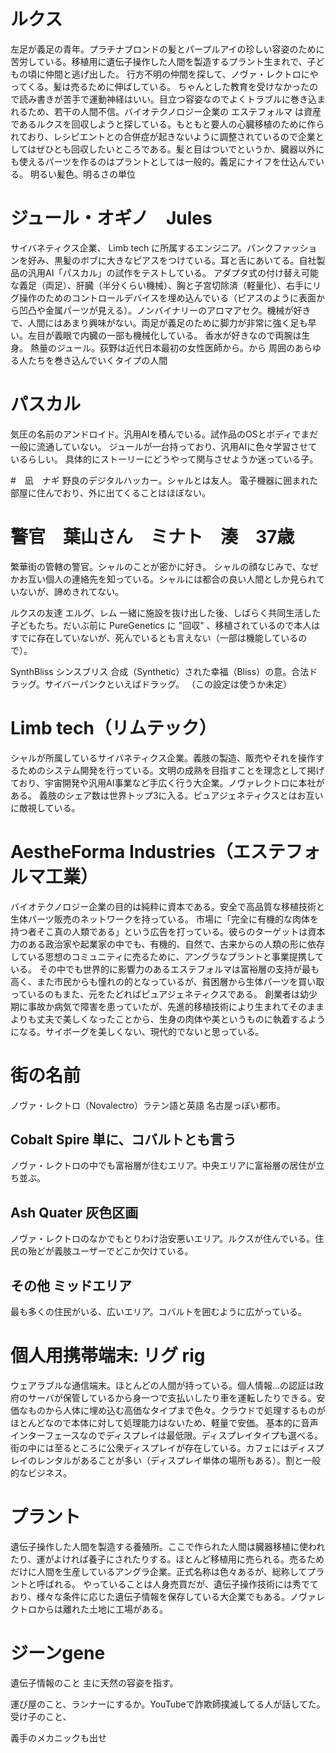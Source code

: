 
# ルクス
左足が義足の青年。プラチナブロンドの髪とパープルアイの珍しい容姿のために苦労している。移植用に遺伝子操作した人間を製造するプラント生まれで、子どもの頃に仲間と逃げ出した。
行方不明の仲間を探して、ノヴァ・レクトロにやってくる。髪は売るために伸ばしている。
ちゃんとした教育を受けなかったので読み書きが苦手で運動神経はいい。目立つ容姿なのでよくトラブルに巻き込まれるため、若干の人間不信。バイオテクノロジー企業の エステフォルマ は資産であるルクスを回収しようと探している。もともと要人の心臓移植のために作られており、レシピエントとの合併症が起きないように調整されているので企業としてはぜひとも回収したいところである。髪と目はついでというか、臓器以外にも使えるパーツを作るのはプラントとしては一般的。義足にナイフを仕込んでいる。
明るい髪色。明るさの単位

# ジュール・オギノ　Jules 
サイバネティクス企業、 Limb tech に所属するエンジニア。パンクファッションを好み、黒髪のボブに大きなピアスをつけている。耳と舌にあいてる。自社製品の汎用AI「パスカル」の試作をテストしている。
アダプタ式の付け替え可能な義足（両足）、肝臓（半分くらい機械）、胸と子宮切除済（軽量化）、右手にリグ操作のためのコントロールデバイスを埋め込んでいる（ピアスのように表面から凹凸や金属パーツが見える）。ノンバイナリーのアロマアセク。機械が好きで、人間にはあまり興味がない。両足が義足のために脚力が非常に強く足も早い。左目が義眼で内臓の一部も機械化している。
香水が好きなので両腕は生身。
熱量のジュール。荻野は近代日本最初の女性医師から。から
周囲のあらゆる人たちを巻き込んでいくタイプの人間

# パスカル
気圧の名前のアンドロイド。汎用AIを積んでいる。試作品のOSとボディでまだ一般に流通していない。
ジュールが一台持っており、汎用AIに色々学習させているらしい。
具体的にストーリーにどうやって関与させようか迷っている子。

#　凪　ナギ
野良のデジタルハッカー。シャルとは友人。
電子機器に囲まれた部屋に住んでおり、外に出てくることはほぼない。

# 警官　葉山さん　ミナト　湊　37歳　
繁華街の管轄の警官。シャルのことが密かに好き。
シャルの顔なじみで、なぜかお互い個人の連絡先を知っている。シャルには都合の良い人間としか見られていないが、諦めきれてない。

ルクスの友達
エルグ、レム
一緒に施設を抜け出した後、しばらく共同生活した子どもたち。だいぶ前に PureGenetics に "回収" 、移植されているので本人はすでに存在していないが、死んでいるとも言えない（一部は機能しているので）。

SynthBliss シンスブリス
合成（Synthetic）された幸福（Bliss）の意。合法ドラッグ。サイバーパンクといえばドラッグ。
（この設定は使うか未定）

# Limb tech（リムテック）
シャルが所属しているサイバネティクス企業。義肢の製造、販売やそれを操作するためのシステム開発を行っている。文明の成熟を目指すことを理念として掲げており、宇宙開発や汎用AI事業など手広く行う大企業。ノヴァレクトロに本社がある。
義肢のシェア数は世界トップ3に入る。ピュアジェネティクスとはお互いに敵視している。

# AestheForma Industries（エステフォルマ工業）
バイオテクノロジー企業の目的は純粋に資本である。安全で高品質な移植技術と生体パーツ販売のネットワークを持っている。
市場に「完全に有機的な肉体を持つ者そこ真の人類である」という広告を打っている。彼らのターゲットは資本力のある政治家や起業家の中でも、有機的、自然で、古来からの人類の形に依存している思想のコミュニティに売るために、アングラなプラントと事業提携している。
その中でも世界的に影響力のあるエステフォルマは富裕層の支持が最も高く、また市民からも憧れの的となっているが、貧困層から生体パーツを買い取っているのもまた、元をたどればピュアジェネティクスである。
創業者は幼少期に事故か病気で障害を患っていたが、先進的移植技術により生まれてそのままよりも丈夫で美しくなったことから、生身の肉体や美というものに執着するようになる。サイボーグを美しくない、現代的でないと思っている。

# 街の名前
ノヴァ・レクトロ（Novalectro）ラテン語と英語
名古屋っぽい都市。

## Cobalt Spire 単に、コバルトとも言う
ノヴァ・レクトロの中でも富裕層が住むエリア。中央エリアに富裕層の居住が立ち並ぶ。

## Ash Quater 灰色区画
ノヴァ・レクトロのなかでもとりわけ治安悪いエリア。ルクスが住んでいる。住民の殆どが義肢ユーザーでどこか欠けている。

## その他 ミッドエリア
最も多くの住民がいる、広いエリア。コバルトを囲むように広がっている。

# 個人用携帯端末: リグ rig 
ウェアラブルな通信端末。ほとんどの人間が持っている。個人情報…の認証は政府のサーバが保管しているから身一つで支払いしたり車を運転したりできる。安価なものから人体に埋め込む高価なタイプまで色々。クラウドで処理するものがほとんどなので本体に対して処理能力はないため、軽量で安価。
基本的に音声インターフェースなのでディスプレイは最低限。ディスプレイタイプも選べる。
街の中には至るところに公衆ディスプレイが存在している。カフェにはディスプレイのレンタルがあることが多い（ディスプレイ単体の場所もある）。割と一般的なビジネス。

# プラント
遺伝子操作した人間を製造する養殖所。ここで作られた人間は臓器移植に使われたり、運がよければ養子にされたりする。ほとんど移植用に売られる。売るためだけに人間を生産しているアングラ企業。正式名称は色々あるが、総称してプラントと呼ばれる。
やっていることは人身売買だが、遺伝子操作技術には秀でており、様々な条件に応じた遺伝子情報を保存している大企業でもある。ノヴァレクトロからは離れた土地に工場がある。

# ジーンgene
遺伝子情報のこと
主に天然の容姿を指す。


運び屋のこと、ランナーにするか。YouTubeで詐欺師撲滅してる人が話してた。受け子のこと、

義手のメカニックも出せ